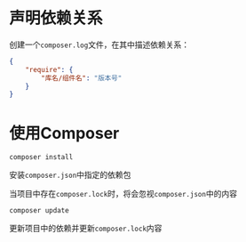  # 声明依赖关系

创建一个`composer.log`文件，在其中描述依赖关系：

```json
{
    "require": {
        "库名/组件名": "版本号"
    }
}
```

# 使用Composer

```shell
composer install
```

安装`composer.json`中指定的依赖包

当项目中存在`composer.lock`时，将会忽视`composer.json`中的内容

```shell
composer update
```

更新项目中的依赖并更新`composer.lock`内容

